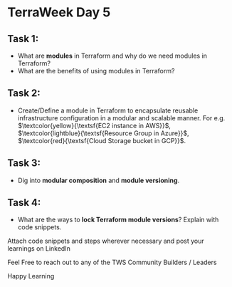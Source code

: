 # TerraWeek Day 5


## Task 1: 
- What are **modules** in Terraform and why do we need modules in Terraform?
- What are the benefits of using modules in Terraform?

## Task 2: 
- Create/Define a module in Terraform to encapsulate reusable infrastructure configuration in a modular and scalable manner. For e.g. $\textcolor{yellow}{\textsf{EC2 instance in AWS}}$, $\textcolor{lightblue}{\textsf{Resource Group in Azure}}$, $\textcolor{red}{\textsf{Cloud Storage bucket in GCP}}$.

## Task 3: 
- Dig into **modular composition** and **module versioning**.

## Task 4: 
- What are the ways to **lock Terraform module versions**? Explain with code snippets.

Attach code snippets and steps wherever necessary and post your learnings on LinkedIn

Feel Free to reach out to any of the TWS Community Builders / Leaders

Happy Learning 


